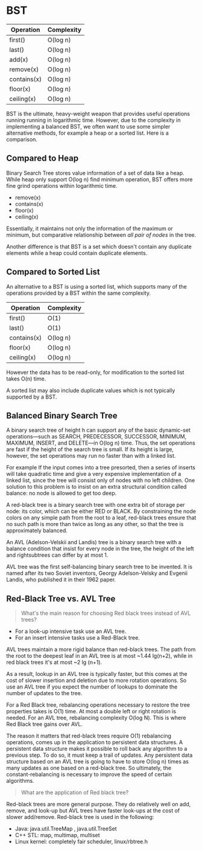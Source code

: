 # BST
| Operation   | Complexity |
| ---------   | --------   |
| first()     | O(log n)   |
| last()      | O(log n)   |
| add(x)      | O(log n)   |
| remove(x)   | O(log n)   |
| contains(x) | O(log n)   |
| floor(x)    | O(log n)   |
| ceiling(x)  | O(log n)   |

BST is the ultimate, heavy-weight weapon that provides useful operations running running in logarithmic time. However, due to the complexity in implementing a balanced BST, we often want to use some simpler alternative methods, for example a heap or a sorted list. Here is a comparison. 

## Compared to Heap
Binary Search Tree stores value information of a set of data like a heap. While heap only support O(log n) find minimum operation, BST offers more fine grind operations within logarithmic time.

* remove(x)
* contains(x)
* floor(x)
* ceiling(x)

Essentially, it maintains not only the information of the maximum or minimum, but comparative relationship between *all pair of nodes* in the tree. 

Another difference is that BST is a set which doesn't contain any duplicate elements while a heap could contain duplicate elements. 

## Compared to Sorted List
An alternative to a BST is using a sorted list, which supports many of the operations provided by a BST within the same complexity. 

| Operation   | Complexity |
| ---------   | --------   |
| first()     | O(1)       |
| last()      | O(1)       |
| contains(x) | O(log n)   |
| floor(x)    | O(log n)   |
| ceiling(x)  | O(log n)   |

However the data has to be read-only, for modification to the sorted list takes O(n) time. 

A sorted list may also include duplicate values which is not typically supported by a BST. 

## Balanced Binary Search Tree
A binary search tree of height h can support any of the basic dynamic-set operations—such as SEARCH, PREDECESSOR, SUCCESSOR, MINIMUM, MAXIMUM, INSERT, and DELETE—in O(log n) time. Thus, the set operations are fast if the height of the search tree is small. If its height is large, however, the set operations may run no faster than with a linked list.

For example If the input comes into a tree presorted, then a series of inserts will take quadratic time and give a very expensive implementation of a linked list, since the tree will consist only of nodes with no left children. One solution to this problem is to insist on an extra structural condition called balance: no node is allowed to get too deep.

A red-black tree is a binary search tree with one extra bit of storage per node: its color, which can be either RED or BLACK. By constraining the node colors on any simple path from the root to a leaf, red-black trees ensure that no such path is more than twice as long as any other, so that the tree is approximately balanced.

An AVL (Adelson-Velskii and Landis) tree is a binary search tree with a balance condition that insist for every node in the tree, the height of the left and rightsubtrees can differ by at most 1.

AVL tree was the first self-balancing binary search tree to be invented. It is named after its two Soviet inventors, Georgy Adelson-Velsky and Evgenii Landis, who published it in their 1962 paper. 

## Red-Black Tree vs. AVL Tree
> What's the main reason for choosing Red black trees instead of AVL trees?

* For a look-up intensive task use an AVL tree.
* For an insert intensive tasks use a Red-Black tree.

AVL trees maintain a more rigid balance than red-black trees. The path from the root to the deepest leaf in an AVL tree is at most ~1.44 lg(n+2), while in red black trees it's at most ~2 lg (n+1).

As a result, lookup in an AVL tree is typically faster, but this comes at the cost of slower insertion and deletion due to more rotation operations. So use an AVL tree if you expect the number of lookups to dominate the number of updates to the tree.

For a Red Black tree, rebalancing operations necessary to restore the tree properties takes is O(1) time. At most a double left or right rotation is needed. For an AVL tree, rebalancing complexity O(log N). This is where Red Black tree gains over AVL. 

The reason it matters that red-black trees require O(1) rebalancing operations, comes up in the application to persistent data structures. A persistent data structure makes it possible to roll back any algorithm to a previous step. To do so, it must keep a trail of updates. Any persistent data structure based on an AVL tree is going to have to store O(log n) times as many updates as one based on a red-black tree. So ultimately, the constant-rebalancing is necessary to improve the speed of certain algorithms.

> What are the application of Red black tree?

Red-black trees are more general purpose. They do relatively well on add, remove, and look-up but AVL trees have faster look-ups at the cost of slower add/remove. Red-black tree is used in the following:

* Java: java.util.TreeMap , java.util.TreeSet
* C++ STL: map, multimap, multiset
* Linux kernel: completely fair scheduler, linux/rbtree.h

